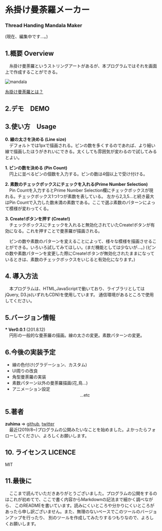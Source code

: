 # 糸掛け曼荼羅メーカー　
### Thread Handing Mandala Maker

(現在、編集中です...。)

## 1.概要 Overview
　糸掛け曼荼羅というストリングアートがあるが、本プログラムではそれを画面上で作成することができる。

![mandala](https://image.jimcdn.com/app/cms/image/transf/dimension=320x10000:format=jpg/path/s02f156111babe491/image/i6fef9adb67f9fe73/version/1526972599/%E7%B3%B8%E3%81%8B%E3%81%91%E6%9B%BC%E8%8D%BC%E7%BE%85.jpg)

[糸掛け曼荼羅とは？](https://www.itomandala.com/%E7%B3%B8%E3%81%8B%E3%81%91%E6%9B%BC%E8%8D%BC%E7%BE%85%E3%81%A8%E3%81%AF/)

## 2.デモ　DEMO


## 3.使い方　Usage
__0. 線の太さを決める (Line size)__  
　デフォルトでは1pxで描画される。ピンの数を多くするのであれば、より細い線で描画したほうがきれいにできる。太くしても雰囲気が変わるので試してみるとよい。

__1. ピンの数を決める (Pin Count)__  
　円上に並べるピンの個数を入力する。ピンの数は4個以上で受け付ける。

__2. 素数のチェックボックスにチェックを入れる(Prime Number Selection)__  
　Pin Countを入力するとPrime Number Selection欄にチェックボックスが現れる。チェックボックス1つ1つが素数を表している。
左から2,3,5...と続き最大はPin Countで入力した数未満の素数である。ここで選ぶ素数のパターンによって模様が変わってくる。

__3. Create!ボタンを押す (Create!)__  
　チェックボックスにチェックを入れると無効化されていたCreate!ボタンが有効になる。これを押すことで曼荼羅が描画される。

　ピンの数や素数のパターンを変えることによって、様々な模様を描画させることができる。いろいろ試してみてほしい。(まだ機能としては少ないが...。)
(ピンの数や素数パターンを変更した際にCreate!ボタンが無効化されたままになっているときは、素数のチェックボックスをいじると有効化になります。)

## 4. 導入方法  
　本プログラムは、HTML,JavaScriptで動いており、ライブラリとしてはjQuery, D3.js(いずれもCDN)を使用しています。
通信環境があるところで使用してください。

## 5.バージョン情報  
__* Ver0.0.1__ (201.8.12)  
　円形の一般的な曼荼羅の描画。線の太さの変更。素数パターンの変更。

## 6.今後の実装予定  
* 線の色付け(グラデーション、カスタム)  
* UI周りの改良  
* 角型曼荼羅の実装  
* 素数パターン以外の曼荼羅描画(花,鳥...)  
* アニメーション設定  
　　　　　　　　　　　　　　　　...etc
                
## 5.著者  
__zuhima__ => [github](https://github.com/zuhima), [twitter](https://twitter.com/hmjnzsm0922/)  
　最近(2019/8~)プログラムの公開みたいなことを始めました。よかったらフォローしてください、よろしくお願いします。

## 10. ライセンス LICENCE  
MIT

## 11.最後に
　ここまで読んでいただきありがとうございました。プログラムの公開をするのはこれが初めてで、ここで書く内容からMarkdownの記法まで細かく調べながら、
 このREADMEを書いています。読みにくいところや分かりにくいところがあったら申し訳ございません。また、無理のないペースでこのツールのバージョンアップを行ったり、
 別のツールを作成してみたりするつもりなので、よろしくお願いします。
